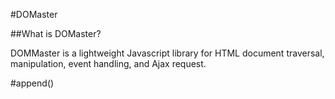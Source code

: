 #DOMaster

##What is DOMaster?

DOMMaster is a lightweight Javascript library for HTML document traversal, manipulation, event handling, and Ajax request.

#append()
